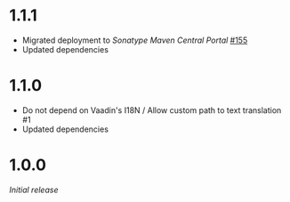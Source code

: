 # 1.1.1
* Migrated deployment to _Sonatype Maven Central Portal_ [#155](https://github.com/xdev-software/standard-maven-template/issues/155)
* Updated dependencies

# 1.1.0
* Do not depend on Vaadin's I18N / Allow custom path to text translation #1
* Updated dependencies

# 1.0.0
_Initial release_
